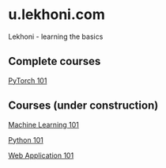 # u.lekhoni.com

Lekhoni - learning the basics

## Complete courses

[PyTorch 101](https://u.lekhoni.com/pytorch101/)

## Courses (under construction)

[Machine Learning 101](https://u.lekhoni.com/ml101/index.html)

[Python 101](https://u.lekhoni.com/python101/index.html)

[Web Application 101](https://u.lekhoni.com/webapp101/index.html)


